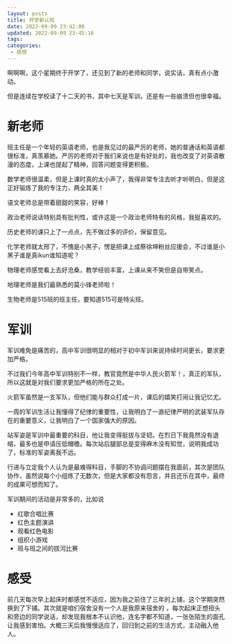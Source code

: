 ```yaml
---
layout: posts
title: 开学新认知
date: 2022-09-09 23:42:00
updated: 2022-09-09 23:45:16
tags: 
categories: 
 - 感想
---
```

啊啊啊，这个星期终于开学了，还见到了新的老师和同学，说实话，真有点小激动。

但是连续在学校读了十二天的书，其中七天是军训，还是有一些崩溃但也很幸福。

# 新老师

班主任是一个年轻的英语老师，也是我见过的最严厉的老师，她的普通话和英语都很标准，真羡慕她。严厉的老师对于我们来说也是有好处的，我也改变了对英语散漫的态度，上课也提起了精神，回答问题变得更积极。

数学老师很温柔，但是上课时真的太小声了，我得非常专注去听才听明白，但是这正好锻炼了我的专注力，两全其美！

语文老师总是带着甜甜的笑容，好棒！

政治老师说话特别具有批判性，或许这是一个政治老师特有的风格，我挺喜欢的。

历史老师的课只上了一点点，先不做过多的评价，保留意见。

化学老师就太邢了，不愧是小黑子，愣是把课上成蔡徐坤粉丝应援会，不过谁是小黑子谁是真ikun谁知道呢？

物理老师感觉看上去好沧桑，教学经验丰富，上课从来不笑但是自带笑点。

地理老师是我们最熟悉的莫小锋老师啦！

生物老师是515班的班主任，要知道515可是特尖班。



# 军训

军训难免是痛苦的，高中军训很明显的相对于初中军训来说持续时间更长，要求更加严格。

不过我们今年高中军训特别不一样，教官竟然是中华人民火箭军！，真正的军队，所以这就是对我们要求更加严格的所在之处。

火箭军虽然是一支军队，但他们能与群众打成一片，课后的嬉笑打闹让我记忆尤。

一周的军训生活让我懂得了纪律的重要性，让我明白了一直纪律严明的武装军队存在的重要意义，让我明白了一个国家强大的原因。

站军姿是军训中最重要的科目，他让我变得挺拔与坚韧。在烈日下我竟然没有退缩，最多也是申请压低帽檐。每次站后腿部总是变得麻木没有知觉，说明我成功了，标准的军姿离我不远。

行进与立定我个人认为是最难得科目，手脚的不协调问题摆在我面前，其次是团队协作，虽然说每个小组练了无数次，但是大家都没有怨言，并且还乐在其中，最终的成果可想而知了。

军训期间的活动是非常多的，比如说

- 红歌合唱比赛
- 红色主题演讲
- 观看红色电影
- 组织小游戏
- 班与班之间的拔河比赛

# 感受



前几天每次早上起床时都感觉不适应，因为我之前住了三年的上铺，这个学期突然换到了下铺。其次就是咱们宿舍没有一个人是我原来宿舍的 ，每次起床正想扭头和旁边的同学说话，却发现我根本不认识他，连名字都不知道，一张张陌生的面孔让我感到害怕。大概三天后我慢慢适应了，回归到之前的生活方式，主动融入他人。